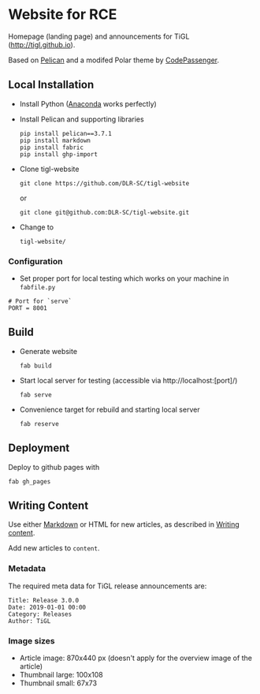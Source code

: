 # Website for RCE

Homepage (landing page) and announcements for TiGL (http://tigl.github.io).

Based on [Pelican](http://blog.getpelican.com/) and a modifed Polar theme by [CodePassenger](http://www.codepassenger.com/).

## Local Installation

* Install Python ([Anaconda](https://store.continuum.io/cshop/anaconda/) works perfectly)

* Install Pelican and supporting libraries

  ```
  pip install pelican==3.7.1
  pip install markdown
  pip install fabric
  pip install ghp-import
  ```

* Clone tigl-website

  ```
  git clone https://github.com/DLR-SC/tigl-website
  ```
  or
  ```
  git clone git@github.com:DLR-SC/tigl-website.git
  ```
* Change to 
  ```
  tigl-website/
  ```

### Configuration

 * Set proper port for local testing which works on your machine in `fabfile.py`
  ```
  # Port for `serve`
  PORT = 8001
  ```

## Build 

* Generate website 
  ```
  fab build
  ```

* Start local server for testing (accessible via http://localhost:[port]/)
  ```
  fab serve
  ```

* Convenience target for rebuild and starting local server
  ```
  fab reserve
  ```

## Deployment

Deploy to github pages with
  ```
  fab gh_pages
  ```

## Writing Content

Use either [Markdown](http://daringfireball.net/projects/markdown/) or HTML for new articles, as described in [Writing content](http://docs.getpelican.com/en/3.6.3/content.html).

Add new articles to `content`.

### Metadata

The required meta data for TiGL release announcements are:
```
Title: Release 3.0.0
Date: 2019-01-01 00:00
Category: Releases
Author: TiGL
```



### Image sizes

 * Article image: 870x440 px (doesn't apply for the overview image of the article)
 * Thumbnail large: 100x108
 * Thumbnail small: 67x73


